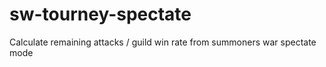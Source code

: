 # sw-tourney-spectate
Calculate remaining attacks / guild win rate from summoners war spectate mode 
